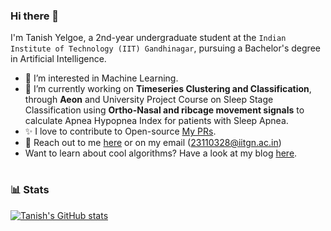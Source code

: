 ### Hi there 👋
I'm Tanish Yelgoe, a 2nd-year undergraduate student at the `Indian Institute of Technology (IIT) Gandhinagar`, pursuing a Bachelor's degree in Artificial Intelligence. 




- 🧐 I’m interested in Machine Learning.
- 🌱 I’m currently working on **Timeseries Clustering and Classification**, through **Aeon** and University Project Course on Sleep Stage Classification using **Ortho-Nasal and ribcage movement signals** to calculate Apnea Hypopnea Index for patients with Sleep Apnea.
- ✨ I love to contribute to Open-source [My PRs](https://github.com/pulls?q=is%3Apr+author%3Atanishy7777+archived%3Afalse+is%3Amerged).
- 📧 Reach out to me [here](https://www.linkedin.com/in/tanish-yelgoe-a04a57291/) or on my email (23110328@iitgn.ac.in)
- Want to learn about cool algorithms? Have a look at my blog [here](https://www.tanishyelgoe.tech/blog).


#

### 📊 Stats
[![Tanish's GitHub stats](https://github-readme-stats.vercel.app/api?username=tanishy7777)](https://github.com/tanishy7777/github-readme-stats)

<!--
**tanishy7777/tanishy7777** is a ✨ _special_ ✨ repository because its `README.md` (this file) appears on your GitHub profile.

Here are some ideas to get you started:

- 🔭 I’m currently working on ...
- 🌱 I’m currently learning ...
- 👯 I’m looking to collaborate on ...
- 🤔 I’m looking for help with ...
- 💬 Ask me about ...
- 📫 How to reach me: ...
- 😄 Pronouns: ...
- ⚡ Fun fact: ...
-->
